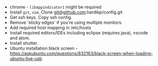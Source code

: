 * chrome - `libappindicator1` might be required
* Install `git`, `vim`. Clone git@github.com:hardikp/config.git
* Get ssh keys. Copy ssh config.
* Remove 'sticky edges' if you're using multiple monitors.
* Add required host mapping in /etc/hosts
* Install required editors/IDEs including eclipse (requires java), vscode and atom.
* Install shutter.
* Ubuntu installation black screen - https://askubuntu.com/questions/832163/black-screen-when-loading-ubuntu-live-usb
